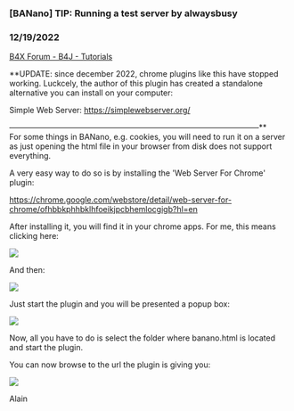 ### [BANano] TIP: Running a test server by alwaysbusy
### 12/19/2022
[B4X Forum - B4J - Tutorials](https://www.b4x.com/android/forum/threads/100180/)

**UPDATE: since december 2022, chrome plugins like this have stopped working. Luckcely, the author of this plugin has created a standalone alternative you can install on your computer:  
  
Simple Web Server: <https://simplewebserver.org/>  
  
————————————————————————————————**  
For some things in BANano, e.g. cookies, you will need to run it on a server as just opening the html file in your browser from disk does not support everything.  
  
A very easy way to do so is by installing the 'Web Server For Chrome' plugin:  
  
<https://chrome.google.com/webstore/detail/web-server-for-chrome/ofhbbkphhbklhfoeikjpcbhemlocgigb?hl=en>  
  
After installing it, you will find it in your chrome apps. For me, this means clicking here:  
  
![](http://gorgeousapps.com/chrome1.png)  
  
And then:  
  
![](http://gorgeousapps.com/chrome1b.png)  
  
Just start the plugin and you will be presented a popup box:  
  
![](http://gorgeousapps.com/chrome2.png)  
  
Now, all you have to do is select the folder where banano.html is located and start the plugin.  
  
You can now browse to the url the plugin is giving you:  
  
![](http://gorgeousapps.com/chrome3.png)  
  
Alain